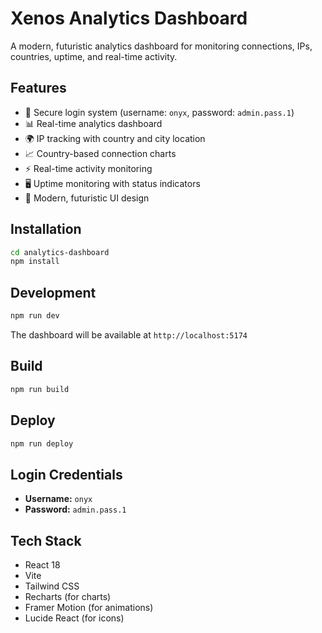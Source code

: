 # Xenos Analytics Dashboard

A modern, futuristic analytics dashboard for monitoring connections, IPs, countries, uptime, and real-time activity.

## Features

- 🔐 Secure login system (username: `onyx`, password: `admin.pass.1`)
- 📊 Real-time analytics dashboard
- 🌍 IP tracking with country and city location
- 📈 Country-based connection charts
- ⚡ Real-time activity monitoring
- 🖥️ Uptime monitoring with status indicators
- 🎨 Modern, futuristic UI design

## Installation

```bash
cd analytics-dashboard
npm install
```

## Development

```bash
npm run dev
```

The dashboard will be available at `http://localhost:5174`

## Build

```bash
npm run build
```

## Deploy

```bash
npm run deploy
```

## Login Credentials

- **Username:** `onyx`
- **Password:** `admin.pass.1`

## Tech Stack

- React 18
- Vite
- Tailwind CSS
- Recharts (for charts)
- Framer Motion (for animations)
- Lucide React (for icons)


